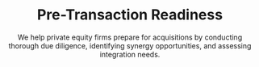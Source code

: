 ---
layout: sub-industry
parent: Private Equity
order: 1
title: "Pre-Transaction Readiness"
subtitle: "We help private equity firms prepare for acquisitions by conducting thorough due diligence, identifying synergy opportunities, and assessing integration needs."
  
challenges:
  - "Limited pre-acquisition access to company data and personnel"
  - "Speculative strategies during IOI and LOI stages"
  - "High-pressure due diligence processes"
  - "Balancing short-term value maximization with long-term strategic alignment"
  
solutions:
  - title: "Comprehensive Due Diligence"
    content:
      - "Operational assessment and improvement opportunity identification"
      - "Synergy validation and quantification"
      - "Risk assessment and mitigation planning"
  - title: "Value Creation Plan Development"
    content:
      - "EBITDA growth roadmap creation"
      - "Quick win identification for immediate post-close impact"
      - "Long-term strategic initiative planning"
  - title: "Integration Planning"
    content:
      - "Detailed integration plans addressing all key aspects"
      - "Cultural compatibility analysis and strategy development"
      - "Governance structure and decision-making framework setup"
  
outcomes:
  - "20-30% more accurate valuation and synergy estimates"
  - "Identification of hidden value creation opportunities"
  - "Reduced risk of post-acquisition surprises"
  - "Clear roadmap for post-acquisition value creation"
  
why_choose:
  - "Private Equity Expertise: Deep understanding of PE challenges and value drivers."
  - "Data-Driven Solutions: Leveraging advanced analytics for accurate assessments."
  - "Comprehensive Approach: Covering all aspects from due diligence to integration planning."
  - "Collaborative Partnership: Working closely with your team to ensure tailored and effective solutions."
  - "Proven Track Record: Demonstrated success in preparing firms for profitable acquisitions."
  
cta-title: "Ready to prepare your next acquisition for success?"
cta: "Contact SLKone today to learn how our Pre-Transaction Readiness services can ensure a smooth and value-driven acquisition process."
icon: "fa-list"
color: "tangerine"
image: "/assets/images/backgrounds/pre-transaction-readiness.webp"
---